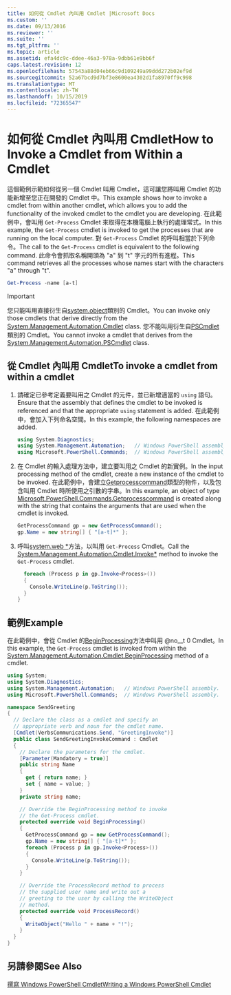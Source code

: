 ```yaml
---
title: 如何從 Cmdlet 內叫用 Cmdlet |Microsoft Docs
ms.custom: ''
ms.date: 09/13/2016
ms.reviewer: ''
ms.suite: ''
ms.tgt_pltfrm: ''
ms.topic: article
ms.assetid: efa4dc9c-ddee-46a3-978a-9dbb61e9bb6f
caps.latest.revision: 12
ms.openlocfilehash: 57543a88d04eb66c9d109249a99ddd272b02ef9d
ms.sourcegitcommit: 52a67bcd9d7bf3e8600ea4302d1fa8970ff9c998
ms.translationtype: MT
ms.contentlocale: zh-TW
ms.lasthandoff: 10/15/2019
ms.locfileid: "72365547"
---
```

# <a name="how-to-invoke-a-cmdlet-from-within-a-cmdlet"></a><span data-ttu-id="2d9b6-102">如何從 Cmdlet 內叫用 Cmdlet</span><span class="sxs-lookup"><span data-stu-id="2d9b6-102">How to Invoke a Cmdlet from Within a Cmdlet</span></span>

<span data-ttu-id="2d9b6-103">這個範例示範如何從另一個 Cmdlet 叫用 Cmdlet，這可讓您將叫用 Cmdlet 的功能新增至您正在開發的 Cmdlet 中。</span><span class="sxs-lookup"><span data-stu-id="2d9b6-103">This example shows how to invoke a cmdlet from within another cmdlet, which allows you to add the functionality of the invoked cmdlet to the cmdlet you are developing.</span></span> <span data-ttu-id="2d9b6-104">在此範例中，會叫用 `Get-Process` Cmdlet 來取得在本機電腦上執行的處理常式。</span><span class="sxs-lookup"><span data-stu-id="2d9b6-104">In this example, the `Get-Process` cmdlet is invoked to get the processes that are running on the local computer.</span></span> <span data-ttu-id="2d9b6-105">對 `Get-Process` Cmdlet 的呼叫相當於下列命令。</span><span class="sxs-lookup"><span data-stu-id="2d9b6-105">The call to the `Get-Process` cmdlet is equivalent to the following command.</span></span> <span data-ttu-id="2d9b6-106">此命令會抓取名稱開頭為 "a" 到 "t" 字元的所有進程。</span><span class="sxs-lookup"><span data-stu-id="2d9b6-106">This command retrieves all the processes whose names start with the characters "a" through "t".</span></span>

```powershell
Get-Process -name [a-t]
```

> [!IMPORTANT]
> <span data-ttu-id="2d9b6-107">您只能叫用直接衍生自[system.object](/dotnet/api/System.Management.Automation.Cmdlet)類別的 Cmdlet。</span><span class="sxs-lookup"><span data-stu-id="2d9b6-107">You can invoke only those cmdlets that derive directly from the [System.Management.Automation.Cmdlet](/dotnet/api/System.Management.Automation.Cmdlet) class.</span></span> <span data-ttu-id="2d9b6-108">您不能叫用衍生自[PSCmdlet](/dotnet/api/System.Management.Automation.PSCmdlet)類別的 Cmdlet。</span><span class="sxs-lookup"><span data-stu-id="2d9b6-108">You cannot invoke a cmdlet that derives from the [System.Management.Automation.PSCmdlet](/dotnet/api/System.Management.Automation.PSCmdlet) class.</span></span>

## <a name="to-invoke-a-cmdlet-from-within-a-cmdlet"></a><span data-ttu-id="2d9b6-109">從 Cmdlet 內叫用 Cmdlet</span><span class="sxs-lookup"><span data-stu-id="2d9b6-109">To invoke a cmdlet from within a cmdlet</span></span>

1. <span data-ttu-id="2d9b6-110">請確定已參考定義要叫用之 Cmdlet 的元件，並已新增適當的 `using` 語句。</span><span class="sxs-lookup"><span data-stu-id="2d9b6-110">Ensure that the assembly that defines the cmdlet to be invoked is referenced and that the appropriate `using` statement is added.</span></span> <span data-ttu-id="2d9b6-111">在此範例中，會加入下列命名空間。</span><span class="sxs-lookup"><span data-stu-id="2d9b6-111">In this example, the following namespaces are added.</span></span>

    ```csharp
    using System.Diagnostics;
    using System.Management.Automation;   // Windows PowerShell assembly.
    using Microsoft.PowerShell.Commands;  // Windows PowerShell assembly.
    ```

2. <span data-ttu-id="2d9b6-112">在 Cmdlet 的輸入處理方法中，建立要叫用之 Cmdlet 的新實例。</span><span class="sxs-lookup"><span data-stu-id="2d9b6-112">In the input processing method of the cmdlet, create a new instance of the cmdlet to be invoked.</span></span> <span data-ttu-id="2d9b6-113">在此範例中，會建立[Getprocesscommand](/dotnet/api/Microsoft.PowerShell.Commands.GetProcessCommand)類型的物件，以及包含叫用 Cmdlet 時所使用之引數的字串。</span><span class="sxs-lookup"><span data-stu-id="2d9b6-113">In this example, an object of type [Microsoft.PowerShell.Commands.Getprocesscommand](/dotnet/api/Microsoft.PowerShell.Commands.GetProcessCommand) is created along with the string that contains the arguments that are used when the cmdlet is invoked.</span></span>

    ```csharp
    GetProcessCommand gp = new GetProcessCommand();
    gp.Name = new string[] { "[a-t]*" };
    ```

3. <span data-ttu-id="2d9b6-114">呼叫[system.web \*](/dotnet/api/System.Management.Automation.Cmdlet.Invoke)方法，以叫用 `Get-Process` Cmdlet。</span><span class="sxs-lookup"><span data-stu-id="2d9b6-114">Call the [System.Management.Automation.Cmdlet.Invoke\*](/dotnet/api/System.Management.Automation.Cmdlet.Invoke) method to invoke the `Get-Process` cmdlet.</span></span>

    ```csharp
      foreach (Process p in gp.Invoke<Process>())
      {
        Console.WriteLine(p.ToString());
      }
    }
    ```

## <a name="example"></a><span data-ttu-id="2d9b6-115">範例</span><span class="sxs-lookup"><span data-stu-id="2d9b6-115">Example</span></span>

<span data-ttu-id="2d9b6-116">在此範例中，會從 Cmdlet 的[BeginProcessing](/dotnet/api/System.Management.Automation.Cmdlet.BeginProcessing)方法中叫用 @no__t 0 Cmdlet。</span><span class="sxs-lookup"><span data-stu-id="2d9b6-116">In this example, the `Get-Process` cmdlet is invoked from within the [System.Management.Automation.Cmdlet.BeginProcessing](/dotnet/api/System.Management.Automation.Cmdlet.BeginProcessing) method of a cmdlet.</span></span>

```csharp
using System;
using System.Diagnostics;
using System.Management.Automation;   // Windows PowerShell assembly.
using Microsoft.PowerShell.Commands;  // Windows PowerShell assembly.

namespace SendGreeting
{
  // Declare the class as a cmdlet and specify an
  // appropriate verb and noun for the cmdlet name.
  [Cmdlet(VerbsCommunications.Send, "GreetingInvoke")]
  public class SendGreetingInvokeCommand : Cmdlet
  {
    // Declare the parameters for the cmdlet.
    [Parameter(Mandatory = true)]
    public string Name
    {
      get { return name; }
      set { name = value; }
    }
    private string name;

    // Override the BeginProcessing method to invoke
    // the Get-Process cmdlet.
    protected override void BeginProcessing()
    {
      GetProcessCommand gp = new GetProcessCommand();
      gp.Name = new string[] { "[a-t]*" };
      foreach (Process p in gp.Invoke<Process>())
      {
        Console.WriteLine(p.ToString());
      }
    }

    // Override the ProcessRecord method to process
    // the supplied user name and write out a
    // greeting to the user by calling the WriteObject
    // method.
    protected override void ProcessRecord()
    {
      WriteObject("Hello " + name + "!");
    }
  }
}
```

## <a name="see-also"></a><span data-ttu-id="2d9b6-117">另請參閱</span><span class="sxs-lookup"><span data-stu-id="2d9b6-117">See Also</span></span>

[<span data-ttu-id="2d9b6-118">撰寫 Windows PowerShell Cmdlet</span><span class="sxs-lookup"><span data-stu-id="2d9b6-118">Writing a Windows PowerShell Cmdlet</span></span>](./writing-a-windows-powershell-cmdlet.md)
